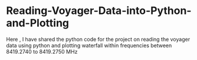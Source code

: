 # Reading-Voyager-Data-into-Python-and-Plotting
Here , I have shared the python code for the project on reading the voyager data using python and plotting waterfall  within frequencies between 8419.2740 to 8419.2750 MHz
